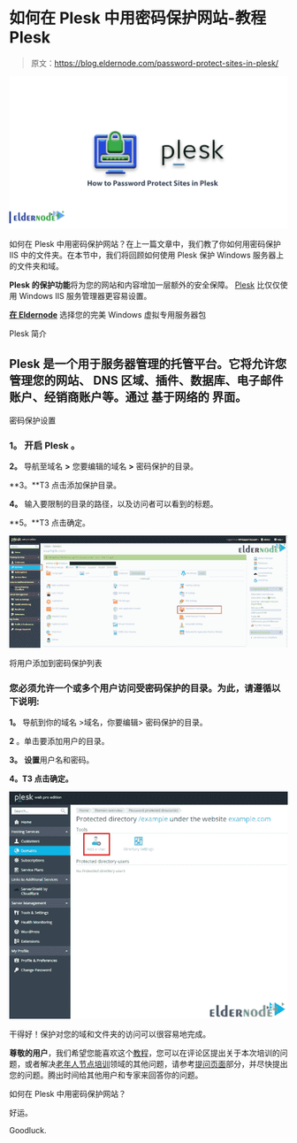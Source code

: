 # 如何在 Plesk 中用密码保护网站-教程 Plesk

> 原文：<https://blog.eldernode.com/password-protect-sites-in-plesk/>

![How to Password Protect Sites in Plesk](img/12090c5306ccdafc5b79e4117adba83b.png)

如何在 Plesk 中用密码保护网站？在上一篇文章中，我们教了你如何用密码保护 IIS 中的文件夹。在本节中，我们将回顾如何使用 Plesk 保护 Windows 服务器上的文件夹和域。

**Plesk 的保护功能**将为您的网站和内容增加一层额外的安全保障。 [Plesk](https://www.plesk.com/) 比仅仅使用 Windows IIS 服务管理器更容易设置。

[**在 Eldernode**](https://eldernode.com/windows-vps/) 选择您的完美 Windows 虚拟专用服务器包

Plesk 简介

## Plesk 是一个用于服务器管理的托管平台。它将允许您管理您的网站、 DNS 区域、插件、数据库、电子邮件账户、经销商账户等。通过 **基于网络的** 界面。

密码保护设置

### **1。** 开启 Plesk 。

**2。** 导航至域名 **>** 您要编辑的域名 **>** 密码保护的目录。

**3。**T3 点击添加保护目录。

**4。** 输入要限制的目录的路径，以及访问者可以看到的标题。

**5。**T3 点击确定。

![How to Password Protect Sites in Plesk](img/7695edfd0f4421fba73b8f6a6ba121e3.png)

将用户添加到密码保护列表

### 您必须允许一个或多个用户访问受密码保护的目录。为此，请遵循以下说明:

**1。** 导航到你的域名 >域名，你要编辑> 密码保护的目录。

**2** 。单击要添加用户的目录。

**3。** **设置**用户名和密码。

**4。T3 点击确定。**

![How to Password Protect Sites in Plesk](img/6ac2d9ccf7e7b9d80b2927d7b46f0675.png)

干得好！保护对您的域和文件夹的访问可以很容易地完成。

**尊敬的用户**，我们希望您能喜欢这个[教程](https://eldernode.com/category/tutorial/)，您可以在评论区提出关于本次培训的问题，或者解决[老年人节点培训](https://eldernode.com/blog/)领域的其他问题，请参考[提问页面](https://eldernode.com/ask)部分，并尽快提出您的问题。腾出时间给其他用户和专家来回答你的问题。

如何在 Plesk 中用密码保护网站？

好运。

Goodluck.